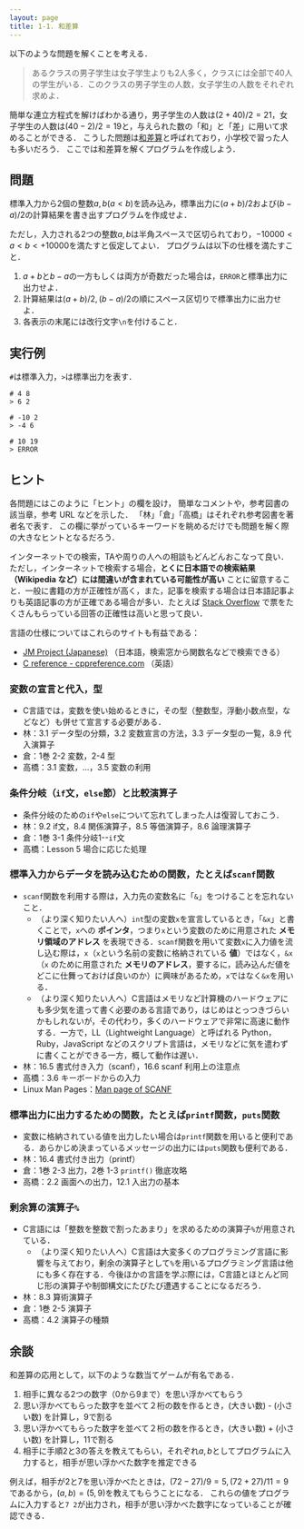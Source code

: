 ```yaml
---
layout: page
title: 1-1. 和差算
---
```


以下のような問題を解くことを考える．

> あるクラスの男子学生は女子学生よりも2人多く，クラスには全部で40人の学生がいる．このクラスの男子学生の人数，女子学生の人数をそれぞれ求めよ．

簡単な連立方程式を解けばわかる通り，男子学生の人数は$(2 + 40)/2 = 21$，女子学生の人数は$(40 - 2)/2 = 19$と，与えられた数の「和」と「差」に用いて求めることができる．
こうした問題は[和差算](https://ja.wikipedia.org/wiki/%E5%92%8C%E5%B7%AE%E7%AE%97)と呼ばれており，小学校で習った人も多いだろう．
ここでは和差算を解くプログラムを作成しよう．

## 問題

標準入力から2個の整数$a, b (a < b)$を読み込み，標準出力に$(a + b)/2$および$(b - a)/2$の計算結果を書き出すプログラムを作成せよ．

ただし，入力される2つの整数$a, b$は半角スペースで区切られており，$-10000 < a < b < +10000$を満たすと仮定してよい．
プログラムは以下の仕様を満たすこと．

1. $a + b$と$b - a$の一方もしくは両方が奇数だった場合は，`ERROR`と標準出力に出力せよ．
1. 計算結果は$(a + b)/2, (b - a)/2$の順にスペース区切りで標準出力に出力せよ．
1. 各表示の末尾には改行文字`\n`を付けること．

## 実行例

`#`は標準入力，`>`は標準出力を表す．

```
# 4 8
> 6 2
```

```
# -10 2
> -4 6
```

```
# 10 19
> ERROR
```

## ヒント

各問題にはこのように「ヒント」の欄を設け，
簡単なコメントや，参考図書の該当章，参考 URL などを示した．
「林」「倉」「高橋」はそれぞれ参考図書を著者名で表す．
この欄に挙がっているキーワードを眺めるだけでも問題を解く際の大きなヒントとなるだろう．

インターネットでの検索，TAや周りの人への相談もどんどんおこなって良い．
ただし，インターネットで検索する場合，**とくに日本語での検索結果（Wikipedia など）には間違いが含まれている可能性が高い** ことに留意すること．一般に書籍の方が正確性が高く，また，記事を検索する場合は日本語記事よりも英語記事の方が正確である場合が多い．たとえば [Stack Overflow](http://stackoverflow.com/) で票をたくさんもらっている回答の正確性は高いと思って良い．

言語の仕様についてはこれらのサイトも有益である：

- [JM Project (Japanese)](https://linuxjm.osdn.jp/index.html) （日本語，検索窓から関数名などで検索できる）
- [C reference - cppreference.com](http://en.cppreference.com/w/c) （英語）

### 変数の宣言と代入，型

- C言語では，変数を使い始めるときに，その型（整数型，浮動小数点型，などなど）も併せて宣言する必要がある．
- 林：3.1 データ型の分類，3.2 変数宣言の方法，3.3 データ型の一覧，8.9 代入演算子
- 倉：1巻 2-2 変数，2-4 型
- 高橋：3.1 変数，…，3.5 変数の利用

### 条件分岐（`if`文，`else`節）と比較演算子

- 条件分岐のための`if`や`else`について忘れてしまった人は復習しておこう．
- 林：9.2 if文，8.4 関係演算子，8.5 等価演算子，8.6 論理演算子
- 倉：1巻 3-1 条件分岐1--`if`文
- 高橋：Lesson 5 場合に応じた処理

### 標準入力からデータを読み込むための関数，たとえば`scanf`関数

- `scanf`関数を利用する際は，入力先の変数名に「`&`」をつけることを忘れないこと．
    - （より深く知りたい人へ）`int`型の変数`x`を宣言しているとき，「`&x`」と書くことで，`x`への **ポインタ**，つまり`x`という変数のために用意された **メモリ領域のアドレス** を表現できる．`scanf`関数を用いて変数`x`に入力値を流し込む際は，`x`（`x`という名前の変数に格納されている **値**）ではなく，`&x`（`x` のために用意された **メモリのアドレス**，要するに，読み込んだ値をどこに仕舞っておけば良いのか）に興味があるため，`x`ではなく`&x`を用いる．
    - （より深く知りたい人へ）C言語はメモリなど計算機のハードウェアにも多少気を遣って書く必要のある言語であり，はじめはとっつきづらいかもしれないが，その代わり，多くのハードウェアで非常に高速に動作する．一方で，LL（Lightweight Language）と呼ばれる Python，Ruby，JavaScript などのスクリプト言語は，メモリなどに気を遣わずに書くことができる一方，概して動作は遅い．
- 林：16.5 書式付き入力（scanf），16.6 scanf 利用上の注意点
- 高橋：3.6 キーボードからの入力
- Linux Man Pages：[Man page of SCANF](https://linuxjm.osdn.jp/html/LDP_man-pages/man3/scanf.3.html)

### 標準出力に出力するための関数，たとえば`printf`関数，`puts`関数

- 変数に格納されている値を出力したい場合は`printf`関数を用いると便利である．あらかじめ決まっているメッセージの出力には`puts`関数も便利である．
- 林：16.4 書式付き出力（printf）
- 倉：1巻 2-3 出力，2巻 1-3 `printf()` 徹底攻略
- 高橋：2.2 画面への出力，12.1 入出力の基本

### 剰余算の演算子`%`

- C言語には「整数を整数で割ったあまり」を求めるための演算子`%`が用意されている．
    - （より深く知りたい人へ）C言語は大変多くのプログラミング言語に影響を与えており，剰余の演算子として`%`を用いるプログラミング言語は他にも多く存在する．今後ほかの言語を学ぶ際には，C言語とほとんど同じ形の演算子や制御構文にたびたび遭遇することになるだろう．
- 林：8.3 算術演算子
- 倉：1巻 2-5 演算子
- 高橋：4.2 演算子の種類

## 余談

和差算の応用として，以下のような数当てゲームが有名である．

1. 相手に異なる2つの数字（0から9まで）を思い浮かべてもらう
2. 思い浮かべてもらった数字を並べて２桁の数を作るとき，(大きい数) - (小さい数) を計算し，9で割る
3. 思い浮かべてもらった数字を並べて２桁の数を作るとき，(大きい数) + (小さい数) を計算し，11で割る
4. 相手に手順2と3の答えを教えてもらい，それぞれ$a, b$としてプログラムに入力すると，相手が思い浮かべた数字を推定できる

例えば，相手が2と7を思い浮かべたときは，$(72-27)/9 = 5, (72+27)/11 = 9$であるから，$(a, b) = (5, 9)$を教えてもらうことになる．
これらの値をプログラムに入力すると`7 2`が出力され，相手が思い浮かべた数字になっていることが確認できる．
